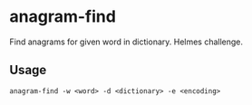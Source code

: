 # anagram-find

Find anagrams for given word in dictionary. Helmes challenge.

## Usage

`anagram-find -w <word> -d <dictionary> -e <encoding>`
